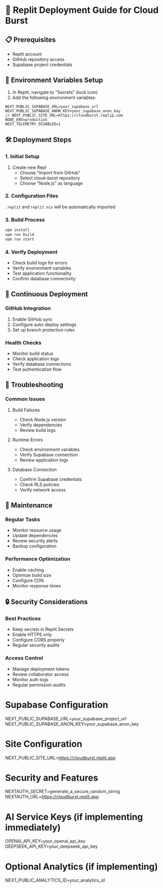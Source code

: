 # 🚀 Replit Deployment Guide for Cloud Burst

## 📋 Prerequisites
- Replit account
- GitHub repository access
- Supabase project credentials

## 🔑 Environment Variables Setup
1. In Replit, navigate to "Secrets" (lock icon)
2. Add the following environment variables:

```env
NEXT_PUBLIC_SUPABASE_URL=your_supabase_url
NEXT_PUBLIC_SUPABASE_ANON_KEY=your_supabase_anon_key
// NEXT_PUBLIC_SITE_URL=https://cloudburst.replip.com
NODE_ENV=production
NEXT_TELEMETRY_DISABLED=1
```

## 🛠️ Deployment Steps

### 1. Initial Setup
1. Create new Repl
   - Choose "Import from GitHub"
   - Select cloud-burst repository
   - Choose "Node.js" as language

### 2. Configuration Files
`.replit` and `replit.nix` will be automatically imported

### 3. Build Process
```bash
npm install
npm run build
npm run start
```

### 4. Verify Deployment
- Check build logs for errors
- Verify environment variables
- Test application functionality
- Confirm database connectivity

## 🔄 Continuous Deployment

### GitHub Integration
1. Enable GitHub sync
2. Configure auto-deploy settings
3. Set up branch protection rules

### Health Checks
- Monitor build status
- Check application logs
- Verify database connections
- Test authentication flow

## 🚨 Troubleshooting

### Common Issues
1. Build Failures
   - Check Node.js version
   - Verify dependencies
   - Review build logs

2. Runtime Errors
   - Check environment variables
   - Verify Supabase connection
   - Review application logs

3. Database Connection
   - Confirm Supabase credentials
   - Check RLS policies
   - Verify network access

## 📝 Maintenance

### Regular Tasks
- Monitor resource usage
- Update dependencies
- Review security alerts
- Backup configuration

### Performance Optimization
- Enable caching
- Optimize build size
- Configure CDN
- Monitor response times

## 🔒 Security Considerations

### Best Practices
- Keep secrets in Replit Secrets
- Enable HTTPS only
- Configure CORS properly
- Regular security audits

### Access Control
- Manage deployment tokens
- Review collaborator access
- Monitor auth logs
- Regular permission audits 

# Supabase Configuration
NEXT_PUBLIC_SUPABASE_URL=your_supabase_project_url
NEXT_PUBLIC_SUPABASE_ANON_KEY=your_supabase_anon_key

# Site Configuration
NEXT_PUBLIC_SITE_URL=https://cloudburst.replit.app

# Security and Features
NEXTAUTH_SECRET=generate_a_secure_random_string
NEXTAUTH_URL=https://cloudburst.replit.app

# AI Service Keys (if implementing immediately)
OPENAI_API_KEY=your_openai_api_key
DEEPSEEK_API_KEY=your_deepseek_api_key

# Optional Analytics (if implementing)
NEXT_PUBLIC_ANALYTICS_ID=your_analytics_id